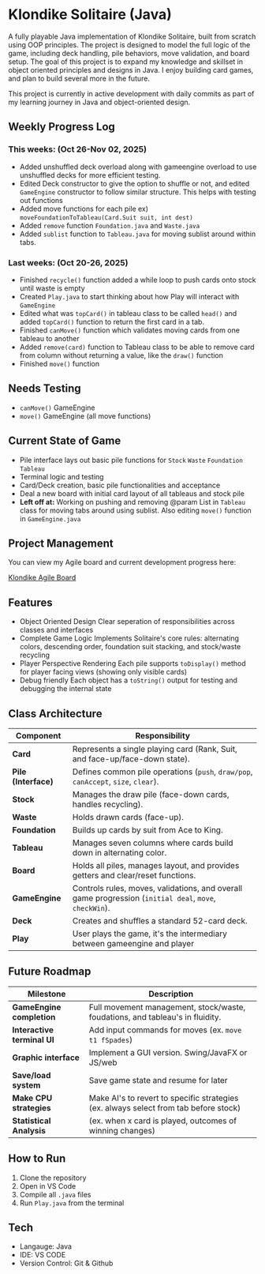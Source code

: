 # Klondike Solitaire (Java)
A fully playable Java implementation of Klondike Solitaire, built from scratch using OOP principles. 
The project is designed to model the full logic of the game, including deck handling, 
pile behaviors, move validation, and board setup. The goal of this project is to expand my 
knowledge and skillset in object oriented principles and designs in Java. I enjoy building card games, 
and plan to build several more in the future.

This project is currently in active development with daily commits as part of my learning journey in Java and object-oriented design.

## Weekly Progress Log

### This weeks: (Oct 26-Nov 02, 2025)
- Added unshuffled deck overload along with gameengine overload to use unshuffled 
decks for more efficient testing. 
- Edited Deck constructor to give the option to shuffle or not, and edited `GameEngine` constructor 
to follow similar structure. This helps with testing out functions
- Added move functions for each pile ex) `moveFoundationToTableau(Card.Suit suit, int dest)`
- Added `remove` function `Foundation.java` and `Waste.java`
- Added `sublist` function to `Tableau.java` for moving sublist around within tabs.



### Last weeks: (Oct 20-26, 2025)

- Finished `recycle()` function added a while loop to push cards onto stock until waste is empty 
- Created `Play.java` to start thinking about how Play will interact with `GameEngine`
- Edited what was `topCard()` in tableau class to be called `head()` and added `topCard()` 
function to return the first card in a tab. 
- Finished `canMove()` function which validates moving cards from one tableau to another
- Added `remove(card)` function to Tableau class to be able to remove card from column without
returning a value, like the `draw()` function
- Finished `move()` function 

## Needs Testing
- `canMove()` GameEngine
- `move()` GameEngine (all move functions)

## Current State of Game
- Pile interface lays out basic pile functions for `Stock` `Waste` `Foundation` `Tableau`
- Terminal logic and testing
- Card/Deck creation, basic pile functionalities and acceptance
- Deal a new board with initial card layout of all tableaus and stock pile
- **Left off at:** Working on pushing and removing @param List<Card> in `Tableau` class for 
moving tabs around using sublist. Also editing `move()` function in `GameEngine.java`

## Project Management
You can view my Agile board and current development progress here:

[Klondike Agile Board](https://github.com/LincolnKoskela/Klondike/projects/1)

## Features
- Object Oriented Design
Clear seperation of responsibilities across classes and interfaces
- Complete Game Logic
Implements Solitaire's core rules: alternating colors, descending order, foundation suit stacking,
and stock/waste recycling
- Player Perspective Rendering
Each pile supports `toDisplay()` method for player facing views (showing only visible cards)
- Debug friendly
Each object has a `toString()` output for testing and debugging the internal state

## Class Architecture
| **Component** | **Responsibility** |
|----------------|--------------------|
| **Card** | Represents a single playing card (Rank, Suit, and face-up/face-down state). |
| **Pile (Interface)** | Defines common pile operations (`push`, `draw/pop`, `canAccept`, `size`, `clear`). |
| **Stock** | Manages the draw pile (face-down cards, handles recycling). |
| **Waste** | Holds drawn cards (face-up). |
| **Foundation** | Builds up cards by suit from Ace to King. |
| **Tableau** | Manages seven columns where cards build down in alternating color. |
| **Board** | Holds all piles, manages layout, and provides getters and clear/reset functions. |
| **GameEngine** | Controls rules, moves, validations, and overall game progression (`initial deal`, `move`, `checkWin`). |
| **Deck** | Creates and shuffles a standard 52-card deck. |
| **Play** | User plays the game, it's the intermediary between gameengine and player

## Future Roadmap
| **Milestone** | **Description** |
|----------------|--------------------|
| **GameEngine completion** | Full movement management, stock/waste, foudations, and tableau's in fluidity. |
| **Interactive terminal UI** | Add input commands for moves (ex. `move t1 fSpades`) |
| **Graphic interface** | Implement a GUI version. Swing/JavaFX or JS/web | 
| **Save/load system** | Save game state and resume for later |
| **Make CPU strategies** | Make AI's to revert to specific strategies (ex. always select from tab before stock) |hjhj
| **Statistical Analysis** | (ex. when x card is played, outcomes of winning changes) |

## How to Run
1. Clone the repository  
2. Open in VS Code  
3. Compile all `.java` files  
4. Run `Play.java` from the terminal  

## Tech
- Langauge: Java
- IDE: VS CODE
- Version Control: Git & Github
